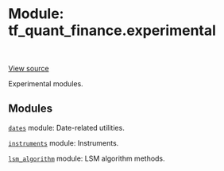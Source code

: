 <div itemscope itemtype="http://developers.google.com/ReferenceObject">
<meta itemprop="name" content="tf_quant_finance.experimental" />
<meta itemprop="path" content="Stable" />
</div>

# Module: tf_quant_finance.experimental

<!-- Insert buttons and diff -->

<table class="tfo-notebook-buttons tfo-api" align="left">
</table>

<a target="_blank" href="https://github.com/google/tf-quant-finance/blob/master/tf_quant_finance/experimental/__init__.py">View source</a>



Experimental modules.



## Modules

[`dates`](../tf_quant_finance/experimental/dates.md) module: Date-related utilities.

[`instruments`](../tf_quant_finance/experimental/instruments.md) module: Instruments.

[`lsm_algorithm`](../tf_quant_finance/experimental/lsm_algorithm.md) module: LSM algorithm methods.

